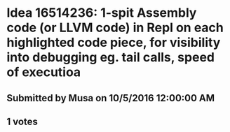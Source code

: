 # Idea 16514236: 1-spit Assembly code (or LLVM code) in Repl on each highlighted code piece, for visibility into debugging eg. tail calls, speed of executioa #

## Submitted by Musa on 10/5/2016 12:00:00 AM

## 1 votes






